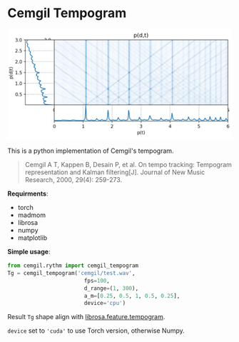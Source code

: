 # Cemgil Tempogram

![](image.png)

This is a python implementation of Cemgil's tempogram.

> Cemgil A T, Kappen B, Desain P, et al. On tempo tracking: Tempogram representation and Kalman filtering[J]. Journal of New Music Research, 2000, 29(4): 259-273.


**Requirments**:
- torch
- madmom
- librosa
- numpy
- matplotlib

**Simple usage**:
```python
from cemgil.rythm import cemgil_tempogram
Tg = cemgil_tempogram('cemgil/test.wav',
                        fps=100, 
                        d_range=(1, 300), 
                        a_m=[0.25, 0.5, 1, 0.5, 0.25], 
                        device='cpu')
```
Result `Tg` shape align with [librosa.feature.tempogram](https://librosa.org/doc/latest/generated/librosa.feature.tempogram.html).

`device` set to `'cuda'` to use Torch version, otherwise Numpy.




